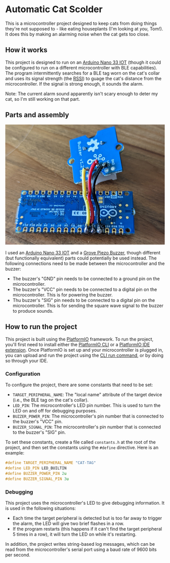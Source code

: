 # Automatic Cat Scolder

This is a microcontroller project designed to keep cats from doing things they're not supposed to - like eating houseplants (I'm looking at *you*, Tom!). It does this by making an alarming noise when the cat gets too close.

## How it works

This project is designed to run on an [Arduino Nano 33 IOT](https://store-usa.arduino.cc/products/arduino-nano-33-iot) (though it could be configured to run on a different microcontroller with BLE capabilities). The program intermittently searches for a BLE tag worn on the cat's collar and uses its signal strength (the [RSSI](https://en.wikipedia.org/wiki/Received_signal_strength_indication)) to guage the cat's distance from the microcontroller. If the signal is strong enough, it sounds the alarm.

Note: The current alarm sound apparently isn't scary enough to deter my cat, so I'm still working on that part.

## Parts and assembly

![Photo of buzzer soldered to Arduino Nano 33 IOT](automatic-cat-scolder.jpg)

I used an [Arduino Nano 33 IOT](https://store-usa.arduino.cc/products/arduino-nano-33-iot) and a [Grove Piezo Buzzer](https://www.seeedstudio.com/Grove-Buzzer.html), though different (but functionally equivalent) parts could potentially be used instead. The following connections need to be made between the microcontroller and the buzzer:

- The buzzer's "GND" pin needs to be connected to a ground pin on the microcontroller.
- The buzzer's "VCC" pin needs to be connected to a digital pin on the microcontroller. This is for powering the buzzer.
- Thu buzzer's "SIG" pin needs to be connected to a digital pin on the microcontroller. This is for sending the square wave signal to the buzzer to produce sounds.

## How to run the project

This project is built using the [PlatformIO](https://platformio.org/) framework. To run the project, you'll first need to install either the [PlatformIO CLI](https://docs.platformio.org/en/latest/core/installation/index.html) or a [PlatformIO IDE extension](https://docs.platformio.org/en/latest/integration/ide/pioide.html). Once PlatformIO is set up and your microcontroller is plugged in, you can upload and run the project using the [CLI run command](https://docs.platformio.org/en/latest/core/userguide/cmd_run.html), or by doing so through your IDE.

### Configuration

To configure the project, there are some constants that need to be set:

- `TARGET_PERIPHERAL_NAME`: The "local name" attribute of the target device (i.e., the BLE tag on the cat's collar).
- `LED_PIN`: The microcontroller's LED pin number. This is used to turn the LED on and off for debugging purposes.
- `BUZZER_POWER_PIN`: The microcontroller's pin number that is connected to the buzzer's "VCC" pin.
- `BUZZER_SIGNAL_PIN`: The microcontroller's pin number that is connected to the buzzer's "SIG" pin.

To set these constants, create a file called `constants.h` at the root of the project, and then set the constants using the `#define` directive. Here is an example:

```c++
#define TARGET_PERIPHERAL_NAME "CAT-TAG"
#define LED_PIN LED_BUILTIN
#define BUZZER_POWER_PIN 2u
#define BUZZER_SIGNAL_PIN 3u
```

### Debugging

This project uses the microcontroller's LED to give debugging information. It is used in the following situations:

- Each time the target peripheral is detected but is too far away to trigger the alarm, the LED will give two brief flashes in a row.
- If the program restarts (this happens if it can't find the target peripheral 5 times in a row), it will turn the LED on while it's restarting.

In addition, the project writes string-based log messages, which can be read from the microcontroller's serial port using a baud rate of 9600 bits per second.